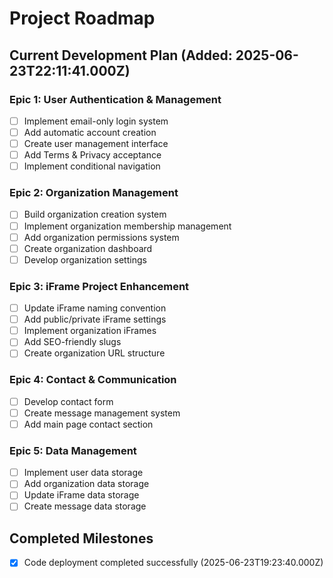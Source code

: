 # Project Roadmap

## Current Development Plan (Added: 2025-06-23T22:11:41.000Z)

### Epic 1: User Authentication & Management
- [ ] Implement email-only login system
- [ ] Add automatic account creation
- [ ] Create user management interface
- [ ] Add Terms & Privacy acceptance
- [ ] Implement conditional navigation

### Epic 2: Organization Management
- [ ] Build organization creation system
- [ ] Implement organization membership management
- [ ] Add organization permissions system
- [ ] Create organization dashboard
- [ ] Develop organization settings

### Epic 3: iFrame Project Enhancement
- [ ] Update iFrame naming convention
- [ ] Add public/private iFrame settings
- [ ] Implement organization iFrames
- [ ] Add SEO-friendly slugs
- [ ] Create organization URL structure

### Epic 4: Contact & Communication
- [ ] Develop contact form
- [ ] Create message management system
- [ ] Add main page contact section

### Epic 5: Data Management
- [ ] Implement user data storage
- [ ] Add organization data storage
- [ ] Update iFrame data storage
- [ ] Create message data storage

## Completed Milestones

- [x] Code deployment completed successfully (2025-06-23T19:23:40.000Z)
